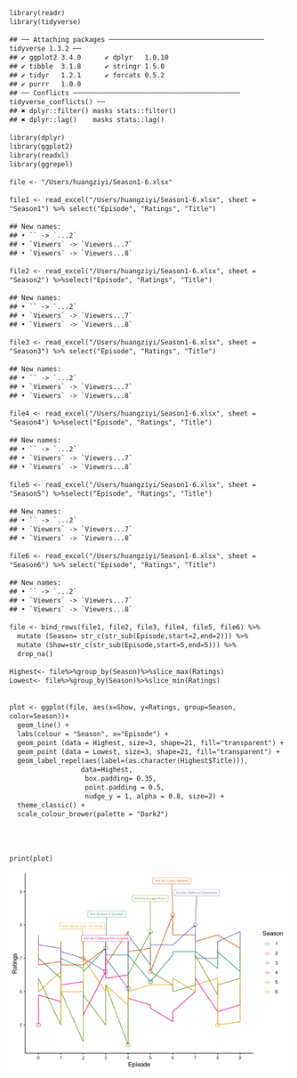     library(readr)
    library(tidyverse)

    ## ── Attaching packages ─────────────────────────────────────── tidyverse 1.3.2 ──
    ## ✔ ggplot2 3.4.0      ✔ dplyr   1.0.10
    ## ✔ tibble  3.1.8      ✔ stringr 1.5.0 
    ## ✔ tidyr   1.2.1      ✔ forcats 0.5.2 
    ## ✔ purrr   1.0.0      
    ## ── Conflicts ────────────────────────────────────────── tidyverse_conflicts() ──
    ## ✖ dplyr::filter() masks stats::filter()
    ## ✖ dplyr::lag()    masks stats::lag()

    library(dplyr)
    library(ggplot2)
    library(readxl)
    library(ggrepel)

    file <- "/Users/huangziyi/Season1-6.xlsx"

    file1 <- read_excel("/Users/huangziyi/Season1-6.xlsx", sheet = "Season1") %>% select("Episode", "Ratings", "Title")

    ## New names:
    ## • `` -> `...2`
    ## • `Viewers` -> `Viewers...7`
    ## • `Viewers` -> `Viewers...8`

    file2 <- read_excel("/Users/huangziyi/Season1-6.xlsx", sheet = "Season2") %>%select("Episode", "Ratings", "Title")

    ## New names:
    ## • `` -> `...2`
    ## • `Viewers` -> `Viewers...7`
    ## • `Viewers` -> `Viewers...8`

    file3 <- read_excel("/Users/huangziyi/Season1-6.xlsx", sheet = "Season3") %>% select("Episode", "Ratings", "Title")

    ## New names:
    ## • `` -> `...2`
    ## • `Viewers` -> `Viewers...7`
    ## • `Viewers` -> `Viewers...8`

    file4 <- read_excel("/Users/huangziyi/Season1-6.xlsx", sheet = "Season4") %>%select("Episode", "Ratings", "Title")

    ## New names:
    ## • `` -> `...2`
    ## • `Viewers` -> `Viewers...7`
    ## • `Viewers` -> `Viewers...8`

    file5 <- read_excel("/Users/huangziyi/Season1-6.xlsx", sheet = "Season5") %>%select("Episode", "Ratings", "Title")

    ## New names:
    ## • `` -> `...2`
    ## • `Viewers` -> `Viewers...7`
    ## • `Viewers` -> `Viewers...8`

    file6 <- read_excel("/Users/huangziyi/Season1-6.xlsx", sheet = "Season6") %>% select("Episode", "Ratings", "Title")

    ## New names:
    ## • `` -> `...2`
    ## • `Viewers` -> `Viewers...7`
    ## • `Viewers` -> `Viewers...8`

    file <- bind_rows(file1, file2, file3, file4, file5, file6) %>%
      mutate (Season= str_c(str_sub(Episode,start=2,end=2))) %>%
      mutate (Show=str_c(str_sub(Episode,start=5,end=5))) %>%
      drop_na()

    Highest<- file%>%group_by(Season)%>%slice_max(Ratings)
    Lowest<- file%>%group_by(Season)%>%slice_min(Ratings)


    plot <- ggplot(file, aes(x=Show, y=Ratings, group=Season, color=Season))+
      geom_line() +
      labs(colour = "Season", x="Episode") +
      geom_point (data = Highest, size=3, shape=21, fill="transparent") +
      geom_point (data = Lowest, size=3, shape=21, fill="transparent") +
      geom_label_repel(aes(label=(as.character(Highest$Title))),
                      data=Highest,
                       box.padding= 0.35, 
                       point.padding = 0.5,
                       nudge_y = 1, alpha = 0.8, size=2) +
      theme_classic() +
      scale_colour_brewer(palette = "Dark2")
                     



    print(plot)

![](SolutionforMannew_files/figure-markdown_strict/unnamed-chunk-1-1.png)
